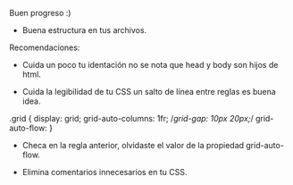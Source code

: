 Buen progreso :)

- Buena estructura en tus archivos.

Recomendaciones:

- Cuida un poco tu identación no se nota que head y body son hijos de html.

- Cuida la legibilidad de tu CSS un salto de línea entre reglas es buena idea.

.grid {
display: grid;
grid-auto-columns: 1fr;
/_grid-gap: 10px 20px;_/
grid-auto-flow:
}

- Checa en la regla anterior, olvidaste el valor de la propiedad grid-auto-flow.

- Elimina comentarios innecesarios en tu CSS.
